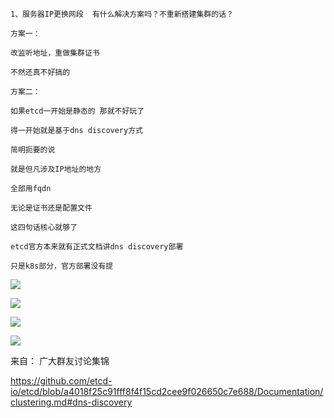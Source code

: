 ```
1、服务器IP更换网段  有什么解决方案吗？不重新搭建集群的话？

方案一：

改监听地址，重做集群证书

不然还真不好搞的

方案二：

如果etcd一开始是静态的 那就不好玩了

得一开始就是基于dns discovery方式

简明扼要的说

就是但凡涉及IP地址的地方

全部用fqdn

无论是证书还是配置文件

这四句话核心就够了

etcd官方本来就有正式文档讲dns discovery部署

只是k8s部分，官方部署没有提

```

![](https://github.com/Lancger/opsfull/blob/master/images/change_ip_01.png)

![](https://github.com/Lancger/opsfull/blob/master/images/change_ip_02.png)

![](https://github.com/Lancger/opsfull/blob/master/images/change_ip_05.png)

![](https://github.com/Lancger/opsfull/blob/master/images/change_ip_06.png)


来自：  广大群友讨论集锦

https://github.com/etcd-io/etcd/blob/a4018f25c91fff8f4f15cd2cee9f026650c7e688/Documentation/clustering.md#dns-discovery  
